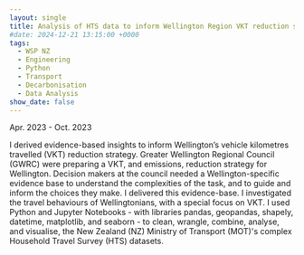 ```yaml
---
layout: single
title: Analysis of HTS data to inform Wellington Region VKT reduction strategy
#date: 2024-12-21 13:15:00 +0000
tags:
  - WSP NZ
  - Engineering
  - Python
  - Transport
  - Decarbonisation
  - Data Analysis
show_date: false
---
```

Apr. 2023 - Oct. 2023

I derived evidence-based insights to inform Wellington’s vehicle kilometres travelled (VKT) reduction strategy. 
Greater Wellington Regional Council (GWRC) were preparing a VKT, and emissions, reduction strategy for Wellington. 
Decision makers at the council needed a Wellington-specific evidence base to understand the complexities of the task, and to guide and inform the choices they make.
I delivered this evidence-base.
I investigated the travel behaviours of Wellingtonians, with a special focus on VKT.
I used Python and Jupyter Notebooks - with libraries pandas, geopandas, shapely, datetime, matplotlib, and seaborn - to
clean, wrangle, combine, analyse, and visualise, the New Zealand (NZ) Ministry of Transport (MOT)'s complex Household Travel Survey (HTS) datasets.